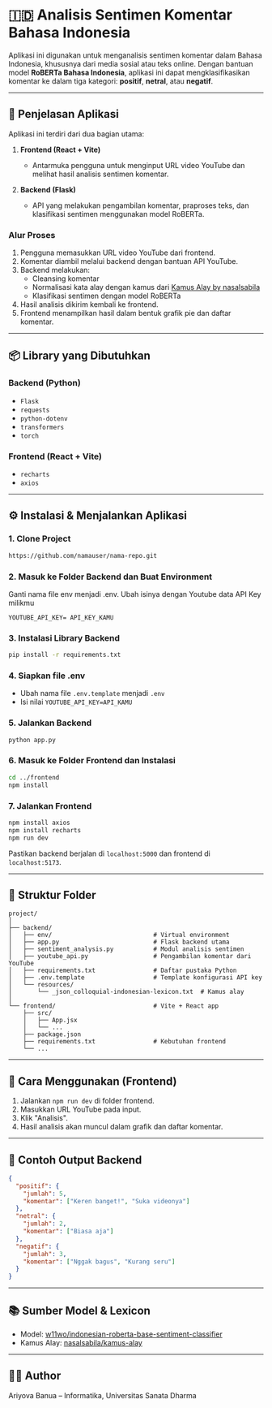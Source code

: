 # 🇮🇩 Analisis Sentimen Komentar Bahasa Indonesia

Aplikasi ini digunakan untuk menganalisis sentimen komentar dalam Bahasa Indonesia, khususnya dari media sosial atau teks online. Dengan bantuan model **RoBERTa Bahasa Indonesia**, aplikasi ini dapat mengklasifikasikan komentar ke dalam tiga kategori: **positif**, **netral**, atau **negatif**.

---

## 🧠 Penjelasan Aplikasi

Aplikasi ini terdiri dari dua bagian utama:

1. **Frontend (React + Vite)**
   - Antarmuka pengguna untuk menginput URL video YouTube dan melihat hasil analisis sentimen komentar.

2. **Backend (Flask)**
   - API yang melakukan pengambilan komentar, praproses teks, dan klasifikasi sentimen menggunakan model RoBERTa.

### Alur Proses

1. Pengguna memasukkan URL video YouTube dari frontend.
2. Komentar diambil melalui backend dengan bantuan API YouTube.
3. Backend melakukan:
   - Cleansing komentar
   - Normalisasi kata alay dengan kamus dari [Kamus Alay by nasalsabila](https://github.com/nasalsabila/kamus-alay)
   - Klasifikasi sentimen dengan model RoBERTa
4. Hasil analisis dikirim kembali ke frontend.
5. Frontend menampilkan hasil dalam bentuk grafik pie dan daftar komentar.

---

## 📦 Library yang Dibutuhkan

### Backend (Python)
- `Flask`
- `requests`
- `python-dotenv`
- `transformers`
- `torch`

### Frontend (React + Vite)
- `recharts`
- `axios`

---

## ⚙️ Instalasi & Menjalankan Aplikasi

### 1. **Clone Project**
```bash
https://github.com/namauser/nama-repo.git
```

### 2. **Masuk ke Folder Backend dan Buat Environment**
Ganti nama file env menjadi .env.
Ubah isinya dengan Youtube data API Key milikmu
```
YOUTUBE_API_KEY= API_KEY_KAMU
```

### 3. **Instalasi Library Backend**
```bash
pip install -r requirements.txt
```

### 4. **Siapkan file .env**
- Ubah nama file `.env.template` menjadi `.env`
- Isi nilai `YOUTUBE_API_KEY=API_KAMU`

### 5. **Jalankan Backend**
```bash
python app.py
```

### 6. **Masuk ke Folder Frontend dan Instalasi**
```bash
cd ../frontend
npm install
```

### 7. **Jalankan Frontend**
```bash
npm install axios
npm install recharts
npm run dev
```

Pastikan backend berjalan di `localhost:5000` dan frontend di `localhost:5173`.

---

## 📃 Struktur Folder

```
project/
│
├── backend/
│   ├── env/                            # Virtual environment
│   ├── app.py                          # Flask backend utama
│   ├── sentiment_analysis.py           # Modul analisis sentimen
│   ├── youtube_api.py                  # Pengambilan komentar dari YouTube
│   ├── requirements.txt                # Daftar pustaka Python
│   ├── .env.template                   # Template konfigurasi API key
│   └── resources/
│       └── _json_colloquial-indonesian-lexicon.txt  # Kamus alay
│
└── frontend/                           # Vite + React app
    ├── src/
    │   ├── App.jsx
    │   └── ...
    ├── package.json
    ├── requirements.txt                # Kebutuhan frontend
    └── ...
```

---

## 🔧 Cara Menggunakan (Frontend)

1. Jalankan `npm run dev` di folder frontend.
2. Masukkan URL YouTube pada input.
3. Klik "Analisis".
4. Hasil analisis akan muncul dalam grafik dan daftar komentar.

---

## 📓 Contoh Output Backend

```json
{
  "positif": {
    "jumlah": 5,
    "komentar": ["Keren banget!", "Suka videonya"]
  },
  "netral": {
    "jumlah": 2,
    "komentar": ["Biasa aja"]
  },
  "negatif": {
    "jumlah": 3,
    "komentar": ["Nggak bagus", "Kurang seru"]
  }
}
```

---

## 📚 Sumber Model & Lexicon

- Model: [w11wo/indonesian-roberta-base-sentiment-classifier](https://huggingface.co/w11wo/indonesian-roberta-base-sentiment-classifier)
- Kamus Alay: [nasalsabila/kamus-alay](https://github.com/nasalsabila/kamus-alay)

---

## 🧑‍💻 Author

Ariyova Banua – Informatika, Universitas Sanata Dharma  

